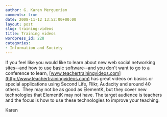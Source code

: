 ```yaml
---
author: G. Karen Merguerian
comments: true
date: 2008-11-12 13:52:00+00:00
layout: post
slug: training-videos
title: Training videos
wordpress_id: 228
categories:
- Information and Society
---
```


If you feel like you would like to learn about new web social networking sites--and how to use basic software--and you don't want to go to a conference to learn, [www.teachertrainingvideos.com](http://www.teachertrainingvideos.com) has great videos on basics or special applications using Second Life, Flikr, Audacity and around 40 others.  They may not be as good as ElementK, but they cover new technologies that ElementK may not have. The target audience is teachers and the focus is how to use these technologies to improve your teaching.

Karen

